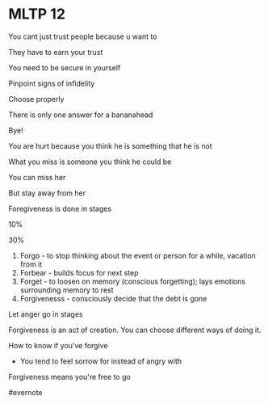 # MLTP 12

You cant just trust people because u want to

They have to earn your trust

You need to be secure in yourself

Pinpoint signs of infidelity

Choose properly

There is only one answer for a bananahead

Bye!

You are hurt because you think he is something that he is not

What you miss is someone you think he could be

You can miss her

But stay away from her

Foregiveness is done in stages

10%

30%

1. Forgo - to stop thinking about the event or person for a while, vacation from it
2. Forbear - builds focus for next step
3. Forget - to loosen on memory (conscious forgetting); lays emotions surrounding memory to rest
4. Forgivenesss - consciously decide that the debt is gone

Let anger go in stages

Forgiveness is an act of creation. You can choose different ways of doing it.

How to know if you've forgive

- You tend to feel sorrow for instead of angry with

Forgiveness means you're free to go

\#evernote


